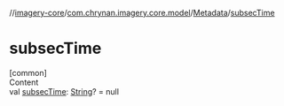 //[imagery-core](../../../index.md)/[com.chrynan.imagery.core.model](../index.md)/[Metadata](index.md)/[subsecTime](subsec-time.md)



# subsecTime  
[common]  
Content  
val [subsecTime](subsec-time.md): [String](https://kotlinlang.org/api/latest/jvm/stdlib/kotlin/-string/index.html)? = null  




